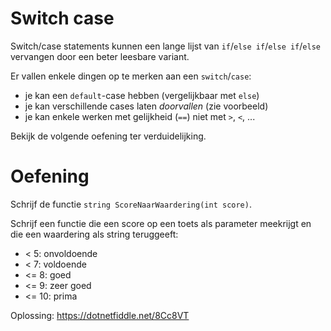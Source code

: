 # Switch case

Switch/case statements kunnen een lange lijst van 
`if`/`else if`/`else if`/`else` vervangen door een beter leesbare variant.

Er vallen enkele dingen op te merken aan een `switch`/`case`:

- je kan een `default`-case hebben (vergelijkbaar met `else`)
- je kan verschillende cases laten *doorvallen* (zie voorbeeld)
- je kan enkele werken met gelijkheid (`==`) niet met `>`, `<`, ...

Bekijk de volgende oefening ter verduidelijking.

# Oefening

Schrijf de functie `string ScoreNaarWaardering(int score)`.

Schrijf een functie die een score op een toets als parameter meekrijgt en die 
een waardering als string teruggeeft:

- < 5: onvoldoende
- < 7: voldoende
- <= 8: goed
- <= 9: zeer goed
- <= 10: prima

Oplossing: https://dotnetfiddle.net/8Cc8VT
